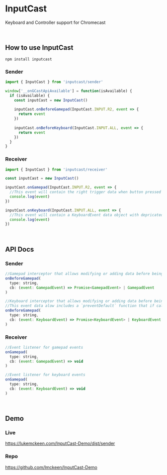 # InputCast

Keyboard and Controller support for Chromecast

<br>

## How to use InputCast


```
npm install inputcast
```

### Sender 
```js
import { InputCast } from 'inputcast/sender'

window['__onGCastApiAvailable'] = function(isAvailable) {
  if (isAvailable) {
    const inputCast = new InputCast()
    
    inputCast.onBeforeGamepad(InputCast.INPUT.R2, event => {
      return event
    })
    
    inputCast.onBeforeKeyboard(InputCast.INPUT.ALL, event => {
      return event
    })
  }
}
```

### Receiver
```js
import { InputCast } from 'inputcast/receiver'

const inputCast = new InputCast()

inputCast.onGamepad(InputCast.INPUT.R2, event => {
  //This event will contain the right trigger data when button pressed
  console.log(event) 
})

inputCast.onKeyboard(InputCast.INPUT.ALL, event => {
  //This event will contain a KeyboardEvent data object with depricated properties removed
  console.log(event) 
})
```
<br>

## API Docs

### Sender

```js
//Gamepad interceptor that allows modifying or adding data before being sent to the receiver
onBeforeGamepad(
  type: string,
  cb: (event: GamepadEvent) => Promise<GamepadEvent> | GamepadEvent
)

//Keyboard interceptor that allows modifying or adding data before being sent to the receiver
//This event data alow includes a `preventDefault` function that if called with stop it from also propagating to the sender
onBeforeGamepad(
  type: string, 
  cb: (event: KeyboardEvent) => Promise<KeyboardEvent> | KeyboardEvent
)
```

### Receiver

```js
//Event listener for gamepad events
onGamepad(
  type: string,
  cb: (event: GamepadEvent) => void
)

//Event listener for keyboard events
onGamepad(
  type: string,
  cb: (event: KeyboardEvent) => void
)
```

<br>

## Demo

### Live 
https://lukemckeen.com/InputCast-Demo/dist/sender


### Repo
https://github.com/lmckeen/InputCast-Demo
